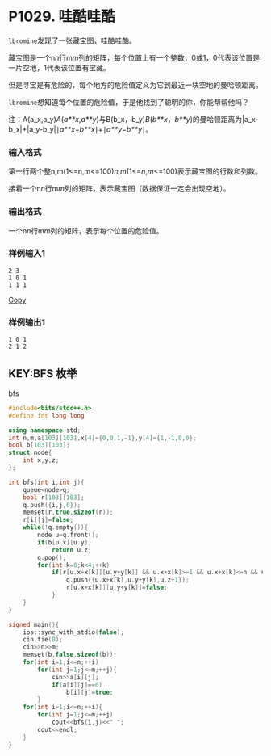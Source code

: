 # P1029. 哇酷哇酷

`lbromine`发现了一张藏宝图，哇酷哇酷。

藏宝图是一个n*n*行m*m*列的矩阵，每个位置上有一个整数，0或1，0代表该位置是一片空地，1代表该位置有宝藏。

但是寻宝是有危险的，每个地方的危险值定义为它到最近一块空地的曼哈顿距离。

`lbromine`想知道每个位置的危险值，于是他找到了聪明的你，你能帮帮他吗？

注：A(a_x,a_y)*A*(*a**x*,*a**y*)与B(b_x，b_y)*B*(*b**x*，*b**y*)的曼哈顿距离为|a_x-b_x|+|a_y-b_y|∣*a**x*−*b**x*∣+∣*a**y*−*b**y*∣。

### 输入格式

第一行两个整n,m(1<=n,m<=100)*n*,*m*(1<=*n*,*m*<=100)表示藏宝图的行数和列数。

接着一个n*n*行m*m*列的矩阵，表示藏宝图（数据保证一定会出现空地）。

### 输出格式

一个n*n*行m*m*列的矩阵，表示每个位置的危险值。

### 样例输入1

```none
2 3
1 0 1
1 1 1
```

[Copy](javascript:;)

### 样例输出1

```none
1 0 1
2 1 2
```
## KEY:BFS 枚举

bfs

~~~c++
#include<bits/stdc++.h>
#define int long long

using namespace std;
int n,m,a[103][103],x[4]={0,0,1,-1},y[4]={1,-1,0,0};
bool b[103][103];
struct node{
	int x,y,z;
};

int bfs(int i,int j){
	queue<node>q;
	bool r[103][103];
	q.push({i,j,0});
	memset(r,true,sizeof(r));
	r[i][j]=false;
	while(!q.empty()){
		node u=q.front();
		if(b[u.x][u.y])
		    return u.z;
		q.pop();
		for(int k=0;k<4;++k)
		    if(r[u.x+x[k]][u.y+y[k]] && u.x+x[k]>=1 && u.x+x[k]<=n && u.y+y[k]>=1 && u.y+y[k]<=m){
		        q.push({u.x+x[k],u.y+y[k],u.z+1});
		        r[u.x+x[k]][u.y+y[k]]=false;
		    }
	}
} 

signed main(){
	ios::sync_with_stdio(false);
    cin.tie(0);
    cin>>n>>m;
    memset(b,false,sizeof(b));
    for(int i=1;i<=n;++i)
        for(int j=1;j<=m;++j){
            cin>>a[i][j];
            if(a[i][j]==0)
                b[i][j]=true;
        }
    for(int i=1;i<=n;++i){
        for(int j=1;j<=m;++j)
		    cout<<bfs(i,j)<<" ";
		cout<<endl;
	}
}

~~~

